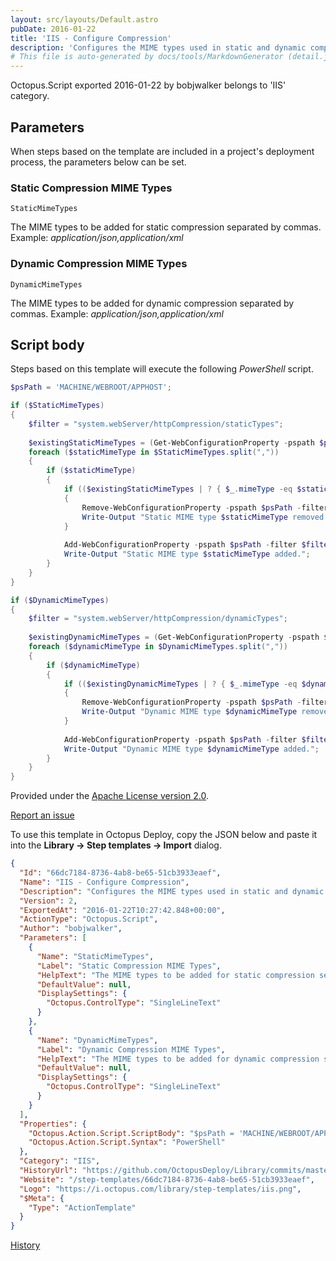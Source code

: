 ```yaml
---
layout: src/layouts/Default.astro
pubDate: 2016-01-22
title: 'IIS - Configure Compression'
description: 'Configures the MIME types used in static and dynamic compression e.g. The application/json MIME type can be configured to be served using GZIP compression.'
# This file is auto-generated by docs/tools/MarkdownGenerator (detail.js)
---
```


Octopus.Script exported 2016-01-22 by bobjwalker belongs to 'IIS' category.

## Parameters

When steps based on the template are included in a project's deployment process, the parameters below can be set.


<div class="param">

### Static Compression MIME Types

`StaticMimeTypes`

The MIME types to be added for static compression separated by commas. Example: _application/json,application/xml_

</div>
        
<div class="param">

### Dynamic Compression MIME Types

`DynamicMimeTypes`

The MIME types to be added for dynamic compression separated by commas. Example: _application/json,application/xml_

</div>
        

## Script body

Steps based on this template will execute the following *PowerShell* script.

```PowerShell
$psPath = 'MACHINE/WEBROOT/APPHOST';

if ($StaticMimeTypes)
{
    $filter = "system.webServer/httpCompression/staticTypes";
    
    $existingStaticMimeTypes = (Get-WebConfigurationProperty -pspath $psPath -filter $filter -name ".").Collection;
    foreach ($staticMimeType in $StaticMimeTypes.split(","))
    {
        if ($staticMimeType)
        {
            if (($existingStaticMimeTypes | ? { $_.mimeType -eq $staticMimeType }).Count -ne 0)
            {
                Remove-WebConfigurationProperty -pspath $psPath -filter $filter -name "." -AtElement @{mimeType=$staticMimeType};
                Write-Output "Static MIME type $staticMimeType removed.";
            }
            
            Add-WebConfigurationProperty -pspath $psPath -filter $filter -name "." -value @{mimeType=$staticMimeType;enabled='True'};
            Write-Output "Static MIME type $staticMimeType added.";
        }
    }
}

if ($DynamicMimeTypes)
{
    $filter = "system.webServer/httpCompression/dynamicTypes";
    
    $existingDynamicMimeTypes = (Get-WebConfigurationProperty -pspath $psPath -filter $filter -name ".").Collection;
    foreach ($dynamicMimeType in $DynamicMimeTypes.split(","))
    {
        if ($dynamicMimeType)
        {
            if (($existingDynamicMimeTypes | ? { $_.mimeType -eq $dynamicMimeType }).Count -ne 0)
            {
                Remove-WebConfigurationProperty -pspath $psPath -filter $filter -name "." -AtElement @{mimeType=$dynamicMimeType};
                Write-Output "Dynamic MIME type $dynamicMimeType removed.";
            }
            
            Add-WebConfigurationProperty -pspath $psPath -filter $filter -name "." -value @{mimeType=$dynamicMimeType;enabled='True'};
            Write-Output "Dynamic MIME type $dynamicMimeType added.";
        }
    }
}
```

Provided under the [Apache License version 2.0](https://github.com/OctopusDeploy/Library/blob/master/LICENSE.txt).

[Report an issue](https://github.com/OctopusDeploy/Library/issues/new?assignees=&labels=&projects=&template=bug-report.yml&title=Issue%20with%20IIS%20-%20Configure%20Compression&step-template=IIS%20-%20Configure%20Compression)

<div class="get-json">

To use this template in Octopus Deploy, copy the JSON below and paste it into the **Library → Step templates → Import** dialog.

```json
{
  "Id": "66dc7184-8736-4ab8-be65-51cb3933eaef",
  "Name": "IIS - Configure Compression",
  "Description": "Configures the MIME types used in static and dynamic compression e.g. The application/json MIME type can be configured to be served using GZIP compression.",
  "Version": 2,
  "ExportedAt": "2016-01-22T10:27:42.848+00:00",
  "ActionType": "Octopus.Script",
  "Author": "bobjwalker",
  "Parameters": [
    {
      "Name": "StaticMimeTypes",
      "Label": "Static Compression MIME Types",
      "HelpText": "The MIME types to be added for static compression separated by commas. Example: _application/json,application/xml_",
      "DefaultValue": null,
      "DisplaySettings": {
        "Octopus.ControlType": "SingleLineText"
      }
    },
    {
      "Name": "DynamicMimeTypes",
      "Label": "Dynamic Compression MIME Types",
      "HelpText": "The MIME types to be added for dynamic compression separated by commas. Example: _application/json,application/xml_",
      "DefaultValue": null,
      "DisplaySettings": {
        "Octopus.ControlType": "SingleLineText"
      }
    }
  ],
  "Properties": {
    "Octopus.Action.Script.ScriptBody": "$psPath = 'MACHINE/WEBROOT/APPHOST';\n\nif ($StaticMimeTypes)\n{\n    $filter = \"system.webServer/httpCompression/staticTypes\";\n    \n    $existingStaticMimeTypes = (Get-WebConfigurationProperty -pspath $psPath -filter $filter -name \".\").Collection;\n    foreach ($staticMimeType in $StaticMimeTypes.split(\",\"))\n    {\n        if ($staticMimeType)\n        {\n            if (($existingStaticMimeTypes | ? { $_.mimeType -eq $staticMimeType }).Count -ne 0)\n            {\n                Remove-WebConfigurationProperty -pspath $psPath -filter $filter -name \".\" -AtElement @{mimeType=$staticMimeType};\n                Write-Output \"Static MIME type $staticMimeType removed.\";\n            }\n            \n            Add-WebConfigurationProperty -pspath $psPath -filter $filter -name \".\" -value @{mimeType=$staticMimeType;enabled='True'};\n            Write-Output \"Static MIME type $staticMimeType added.\";\n        }\n    }\n}\n\nif ($DynamicMimeTypes)\n{\n    $filter = \"system.webServer/httpCompression/dynamicTypes\";\n    \n    $existingDynamicMimeTypes = (Get-WebConfigurationProperty -pspath $psPath -filter $filter -name \".\").Collection;\n    foreach ($dynamicMimeType in $DynamicMimeTypes.split(\",\"))\n    {\n        if ($dynamicMimeType)\n        {\n            if (($existingDynamicMimeTypes | ? { $_.mimeType -eq $dynamicMimeType }).Count -ne 0)\n            {\n                Remove-WebConfigurationProperty -pspath $psPath -filter $filter -name \".\" -AtElement @{mimeType=$dynamicMimeType};\n                Write-Output \"Dynamic MIME type $dynamicMimeType removed.\";\n            }\n            \n            Add-WebConfigurationProperty -pspath $psPath -filter $filter -name \".\" -value @{mimeType=$dynamicMimeType;enabled='True'};\n            Write-Output \"Dynamic MIME type $dynamicMimeType added.\";\n        }\n    }\n}",
    "Octopus.Action.Script.Syntax": "PowerShell"
  },
  "Category": "IIS",
  "HistoryUrl": "https://github.com/OctopusDeploy/Library/commits/master/step-templates//opt/buildagent/work/75443764cd38076d/step-templates/iis-configure-compression.json",
  "Website": "/step-templates/66dc7184-8736-4ab8-be65-51cb3933eaef",
  "Logo": "https://i.octopus.com/library/step-templates/iis.png",
  "$Meta": {
    "Type": "ActionTemplate"
  }
}
```

[History](https://github.com/OctopusDeploy/Library/commits/master/step-templates/https://github.com/OctopusDeploy/Library/commits/master/step-templates//opt/buildagent/work/75443764cd38076d/step-templates/iis-configure-compression.json)

</div>
